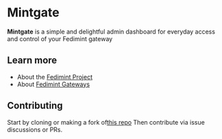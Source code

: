 # Mintgate

**Mintgate** is a simple and delightful admin dashboard for everyday access and control of your Fedimint gateway

## Learn more

- About the [Fedimint Project](https://fedimint.org/)
- About [Fedimint Gateways](https://github.com/fedimint/fedimint/blob/master/docs/gateway.md)

## Contributing

Start by cloning or making a fork of[this repo](https://github.com/GETLN/mintgate) Then contribute via issue discussions or PRs.
